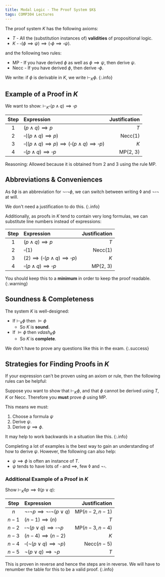 ```yaml
---
title: Modal Logic - The Proof System $K$
tags: COMP304 Lectures
---
```


The proof system $K$ has the following axioms:

* $T$ - All the (substitution instances of) **validities** of propositional logic.
* $K$ - $\square(\phi\implies\psi)\implies(\square\phi\implies\square\psi)$.

and the following two rules:

* MP - If you have derived $\phi$ as well as $\phi\implies\psi$, then derive $\psi$.
* Necc - If you have derived $\phi$, then derive $\square\phi$.

We write: if $\phi$ is derivable in $K$, we write $\vdash_K\phi$.
{:.info}

## Example of a Proof in $K$
We want to show: $\vdash_K\square(p\wedge q)\implies\square p$

| Step | Expression | Justification |
| :-: | :-- | --: |
| 1 | $(p\wedge q)\implies p$ | $T$ |
| 2 | $\square((p\wedge q)\implies p)$ | Necc(1) |
| 3 | $\square((p\wedge q)\implies p)\implies(\square(p\wedge q)\implies\square p)$ | $K$ |
| 4 | $\square(p\wedge q)\implies\square p$ | MP(2, 3) |

Reasoning: Allowed because it is obtained from 2 and 3 using the rule MP.

## Abbreviations & Conveniences
As $\lozenge\phi$ is an abbreviation for $\neg\square\neg\phi$, we can switch between writing $\lozenge$ and $\neg\square\neg$ at will.

We don't need a justification to do this.
{:.info}

Additionally, as proofs in $K$ tend to contain very long formulas, we can substitute line numbers instead of expressions:

| Step | Expression | Justification |
| :-: | :-- | --: |
| 1 | $(p\wedge q)\implies p$ | $T$ |
| 2 | $\square(1)$ | Necc(1) |
| 3 | $(2)\implies(\square(p\wedge q)\implies\square p)$ | $K$ |
| 4 | $\square(p\wedge q)\implies\square p$ | MP(2, 3) |

You should keep this to a **minimum** in order to keep the proof readable.
{:.warning}

## Soundness & Completeness
The system $K$ is well-designed:

* If $\vdash_k\phi$ then $\vDash\phi$
	* So $K$ is **sound**.
* If $\vDash\phi$ then $vdash_K\phi$
	* So $K$ is **complete**.

We don't have to prove any questions like this in the exam.
{:.success}

## Strategies for Finding Proofs in $K$
If your expression can't be proven using an axiom or rule, then the following rules can be helpful:

Suppose you want to show that $\vdash_K\phi$, and that $\phi$ cannot be derived using $T,K$ or Necc. Therefore you **must** prove $\phi$ using MP.

This means we must:

1. Choose a formula $\psi$
1. Derive $\psi$.
1. Derive $\psi\implies\phi$.

It may help to work backwards in a situation like this.
{:.info}

Completing a lot of examples is the best way to gain an understanding of how to derive $\psi$. However, the following can also help:

* $\psi\implies\phi$ is often an instance of $T$.
* $\psi$ tends to have lots of $\square$ and $\implies$, few $\lozenge$ and $\neg\square$.

### Additional Example of a Proof in $K$
Show $\vdash_K\lozenge p\implies\lozenge(p\vee q)$:

| Step | Expression | Justification |
| :-: | :-- | --: |
| $n$ | $\neg\square\neg p\implies\neg\square\neg(p\vee q)$| MP($n-2, n-1$)|
| $n-1$ | $(n-1)\implies(n)$ | $T$ |
| $n-2$ | $\square\neg(p\vee q)\implies\square\neg p$ | MP($n-3, n-4$) |
| $n-3$ | $(n-4)\implies(n-2)$ | $K$ |
| $n-4$ | $\square(\neg(p\vee q)\implies\neg p)$ | Necc($n-5$) |
| $n-5$ | $\neg(p\vee q)\implies\neg p$ | $T$ |

This is proven in reverse and hence the steps are in reverse. We will have to renumber the table for this to be a valid proof.
{:.info}



